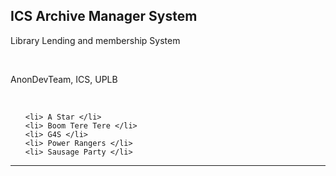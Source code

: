 <h2> ICS Archive Manager System </h2>

<p> Library Lending and membership System </p> <br/>
<p> AnonDevTeam, ICS, UPLB </p> <br/>

<ul>

	<li> A Star </li>
	<li> Boom Tere Tere </li>
	<li> G4S </li>
	<li> Power Rangers </li>
	<li> Sausage Party </li>
	
</ul>

<hr/>